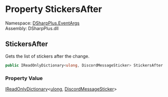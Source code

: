 # Property StickersAfter

Namespace: [DSharpPlus.EventArgs](DSharpPlus.EventArgs.md)  
Assembly: DSharpPlus.dll

## <a id="DSharpPlus_EventArgs_GuildStickersUpdateEventArgs_StickersAfter"></a>StickersAfter

Gets the list of stickers after the change.

```csharp
public IReadOnlyDictionary<ulong, DiscordMessageSticker> StickersAfter { get; }
```

### Property Value

[IReadOnlyDictionary](https://learn.microsoft.com/dotnet/api/system.collections.generic.ireadonlydictionary\-2)<[ulong](https://learn.microsoft.com/dotnet/api/system.uint64), [DiscordMessageSticker](DSharpPlus.Entities.DiscordMessageSticker.md)\>

